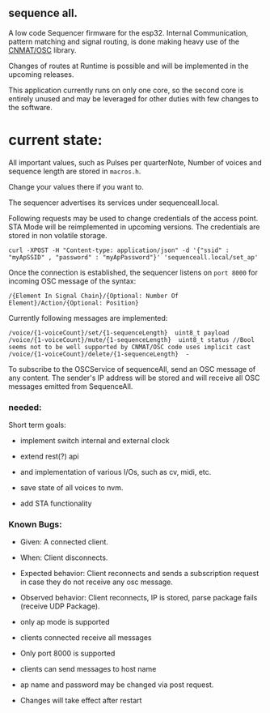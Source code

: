 ## sequence all.

A low code Sequencer firmware for the esp32.
Internal Communication, pattern matching and signal routing, is done making heavy use of the [CNMAT/OSC](https://github.com/CNMAT/OSC) library.

Changes of routes at Runtime is possible and will be implemented in the upcoming releases.

This application currently runs on only one core, so the second core is entirely unused and may be leveraged for other duties with few changes to the software.


# current state:

All important values, such as Pulses per quarterNote, Number of voices and sequence length are stored in `macros.h`.

Change your values there if you want to.

The sequencer advertises its services under sequenceall.local.

Following requests may be used to change credentials of the access point. STA Mode will be reimplemented in upcoming versions.
The credentials are stored in non volatile storage.

```
curl -XPOST -H "Content-type: application/json" -d '{"ssid" : "myApSSID" , "password" : "myApPassword"}' 'sequenceall.local/set_ap'
```

Once the connection is established, the sequencer listens on `port 8000` for incoming OSC message of the syntax:

```
/{Element In Signal Chain}/{Optional: Number Of Element}/Action/{Optional: Position}
```
Currently following messages are implemented:
```
/voice/{1-voiceCount}/set/{1-sequenceLength}  uint8_t payload
/voice/{1-voiceCount}/mute/{1-sequenceLength}  uint8_t status //Bool seems not to be well supported by CNMAT/OSC code uses implicit cast
/voice/{1-voiceCount}/delete/{1-sequenceLength}  -

```
To subscribe to the OSCService of sequenceAll, send an OSC message of any content. The sender's IP address will be stored and will receive all OSC messages emitted from SequenceAll.

### needed:

Short term goals:

- implement switch internal and external clock
- extend rest(?) api
- and implementation of various I/Os, such as cv, midi, etc.

- save state of all voices to nvm.

- add STA functionality

### Known Bugs:

- Given: A connected client.
- When: Client disconnects.
- Expected behavior: Client reconnects and sends a subscription request in case they do not receive any osc message.
- Observed behavior: Client reconnects, IP is stored, parse package fails (receive UDP Package).




- only ap mode is supported
- clients connected receive all messages
- Only port 8000 is supported
- clients can send messages to host name
- ap name and password may be changed via post request.
- Changes will take effect after restart
